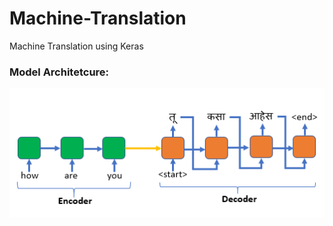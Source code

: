 # Machine-Translation
Machine Translation using Keras

### Model Architetcure:

![GitHub Logo](https://github.com/Imkaran/Machine-Translation/blob/master/Images/encoder_decoder_model.PNG)
